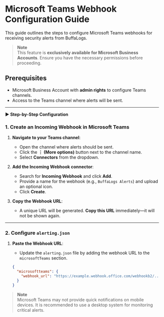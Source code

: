 # Microsoft Teams Webhook Configuration Guide 

This guide outlines the steps to configure Microsoft Teams webhooks for receiving security alerts from BuffaLogs. 

> **Note**   
> This feature is **exclusively available for Microsoft Business Accounts**. Ensure you have the necessary permissions before proceeding.

## Prerequisites 
- Microsoft Business Account with **admin rights** to configure Teams channels.
- Access to the Teams channel where alerts will be sent.

---


<summary><strong>▶️ Step-by-Step Configuration</strong></summary>

### 1. Create an Incoming Webhook in Microsoft Teams

1. **Navigate to your Teams channel**:
   - Open the channel where alerts should be sent.
   - Click the **⋮ (More options)** button next to the channel name.
   - Select **Connectors** from the dropdown.


2. **Add the Incoming Webhook connector**:
   - Search for **Incoming Webhook** and click **Add**.
   - Provide a name for the webhook (e.g., `BuffaLogs Alerts`) and upload an optional icon.
   - Click **Create**.

3. **Copy the Webhook URL**:
   - A unique URL will be generated. **Copy this URL** immediately—it will not be shown again.

---

### 2. Configure `alerting.json`

1. **Paste the Webhook URL**:
   - Update the `alerting.json` file by adding the webhook URL to the `microsoftTeams` section.

   ```json
   {
     "microsoftteams": {
       "webhook_url": "https://example.webhook.office.com/webhookb2/.../IncomingWebhook/..."
     }
   }

> **Note**  
> Microsoft Teams may not provide quick notifications on mobile devices. It is recommended to use a desktop system for monitoring critical alerts.